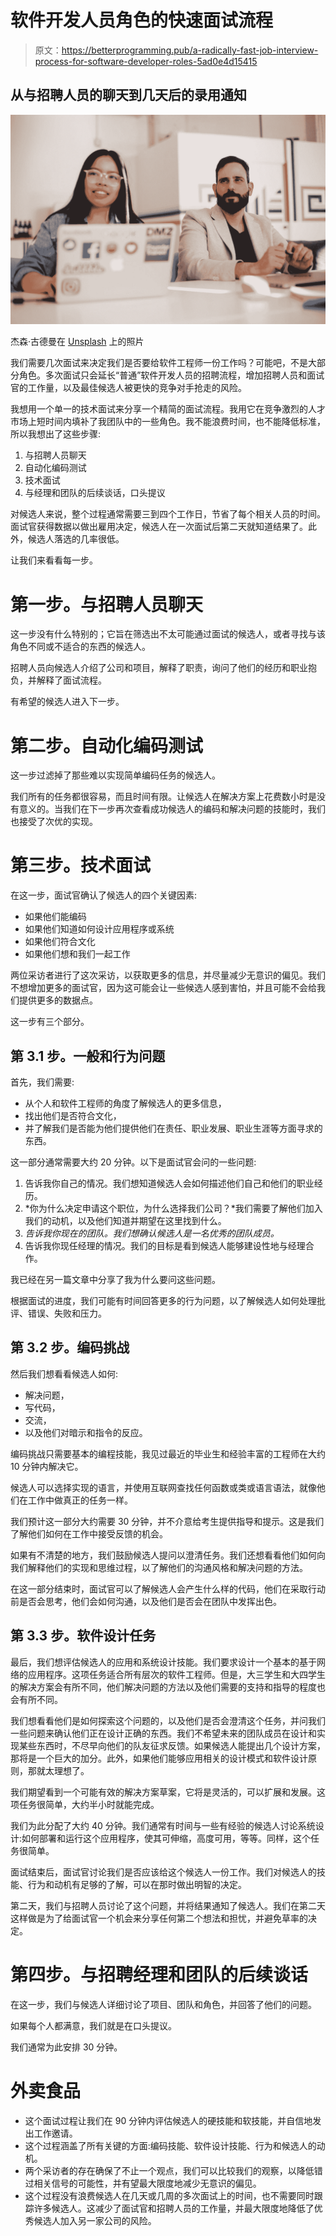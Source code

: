 # 软件开发人员角色的快速面试流程

> 原文：<https://betterprogramming.pub/a-radically-fast-job-interview-process-for-software-developer-roles-5ad0e4d15415>

## 从与招聘人员的聊天到几天后的录用通知

![](img/899f32712d2aa4aaab7b9c88169315ce.png)

杰森·古德曼在 [Unsplash](https://unsplash.com?utm_source=medium&utm_medium=referral) 上的照片

我们需要几次面试来决定我们是否要给软件工程师一份工作吗？可能吧，不是大部分角色。多次面试只会延长“普通”软件开发人员的招聘流程，增加招聘人员和面试官的工作量，以及最佳候选人被更快的竞争对手抢走的风险。

我想用一个单一的技术面试来分享一个精简的面试流程。我用它在竞争激烈的人才市场上短时间内填补了我团队中的一些角色。我不能浪费时间，也不能降低标准，所以我想出了这些步骤:

1.  与招聘人员聊天
2.  自动化编码测试
3.  技术面试
4.  与经理和团队的后续谈话，口头提议

对候选人来说，整个过程通常需要三到四个工作日，节省了每个相关人员的时间。面试官获得数据以做出雇用决定，候选人在一次面试后第二天就知道结果了。此外，候选人落选的几率很低。

让我们来看看每一步。

# 第一步。与招聘人员聊天

这一步没有什么特别的；它旨在筛选出不太可能通过面试的候选人，或者寻找与该角色不同或不适合的东西的候选人。

招聘人员向候选人介绍了公司和项目，解释了职责，询问了他们的经历和职业抱负，并解释了面试流程。

有希望的候选人进入下一步。

# 第二步。自动化编码测试

这一步过滤掉了那些难以实现简单编码任务的候选人。

我们所有的任务都很容易，而且时间有限。让候选人在解决方案上花费数小时是没有意义的。当我们在下一步再次查看成功候选人的编码和解决问题的技能时，我们也接受了次优的实现。

# 第三步。技术面试

在这一步，面试官确认了候选人的四个关键因素:

*   如果他们能编码
*   如果他们知道如何设计应用程序或系统
*   如果他们符合文化
*   如果他们想和我们一起工作

两位采访者进行了这次采访，以获取更多的信息，并尽量减少无意识的偏见。我们不想增加更多的面试官，因为这可能会让一些候选人感到害怕，并且可能不会给我们提供更多的数据点。

这一步有三个部分。

## 第 3.1 步。一般和行为问题

首先，我们需要:

*   从个人和软件工程师的角度了解候选人的更多信息，
*   找出他们是否符合文化，
*   并了解我们是否能为他们提供他们在责任、职业发展、职业生涯等方面寻求的东西。

这一部分通常需要大约 20 分钟。以下是面试官会问的一些问题:

1.  告诉我你自己的情况。我们想知道候选人会如何描述他们自己和他们的职业经历。
2.  *你为什么决定申请这个职位，为什么选择我们公司？*我们需要了解他们加入我们的动机，以及他们知道并期望在这里找到什么。
3.  *告诉我你现在的团队。我们想确认候选人是一名优秀的团队成员。*
4.  告诉我你现任经理的情况。我们的目标是看到候选人能够建设性地与经理合作。

我已经在另一篇文章中分享了我为什么要问这些问题。

根据面试的进度，我们可能有时间回答更多的行为问题，以了解候选人如何处理批评、错误、失败和压力。

## 第 3.2 步。编码挑战

然后我们想看看候选人如何:

*   解决问题，
*   写代码，
*   交流，
*   以及他们对暗示和指令的反应。

编码挑战只需要基本的编程技能，我见过最近的毕业生和经验丰富的工程师在大约 10 分钟内解决它。

候选人可以选择实现的语言，并使用互联网查找任何函数或类或语言语法，就像他们在工作中做真正的任务一样。

我们预计这一部分大约需要 30 分钟，并不介意给考生提供指导和提示。这是我们了解他们如何在工作中接受反馈的机会。

如果有不清楚的地方，我们鼓励候选人提问以澄清任务。我们还想看看他们如何向我们解释他们的实现和思维过程，以了解他们的沟通风格和解决问题的方法。

在这一部分结束时，面试官可以了解候选人会产生什么样的代码，他们在采取行动前是否会思考，他们会如何沟通，以及他们是否会在团队中发挥出色。

## 第 3.3 步。软件设计任务

最后，我们想评估候选人的应用和系统设计技能。我们要求设计一个基本的基于网络的应用程序。这项任务适合所有层次的软件工程师。但是，大三学生和大四学生的解决方案会有所不同，他们解决问题的方法以及他们需要的支持和指导的程度也会有所不同。

我们想看看他们是如何探索这个问题的，以及他们是否会澄清这个任务，并问我们一些问题来确认他们正在设计正确的东西。我们不希望未来的团队成员在设计和实现某些东西时，不尽早向他们的队友征求反馈。如果候选人能提出几个设计方案，那将是一个巨大的加分。此外，如果他们能够应用相关的设计模式和软件设计原则，那就太理想了。

我们期望看到一个可能有效的解决方案草案，它将是灵活的，可以扩展和发展。这项任务很简单，大约半小时就能完成。

我们为此分配了大约 40 分钟。我们通常有时间与一些有经验的候选人讨论系统设计:如何部署和运行这个应用程序，使其可伸缩，高度可用，等等。同样，这个任务很简单。

面试结束后，面试官讨论我们是否应该给这个候选人一份工作。我们对候选人的技能、行为和动机有足够的了解，可以在那时做出明智的决定。

第二天，我们与招聘人员讨论了这个问题，并将结果通知了候选人。我们在第二天这样做是为了给面试官一个机会来分享任何第二个想法和担忧，并避免草率的决定。

# 第四步。与招聘经理和团队的后续谈话

在这一步，我们与候选人详细讨论了项目、团队和角色，并回答了他们的问题。

如果每个人都满意，我们就是在口头提议。

我们通常为此安排 30 分钟。

# 外卖食品

*   这个面试过程让我们在 90 分钟内评估候选人的硬技能和软技能，并自信地发出工作邀请。
*   这个过程涵盖了所有关键的方面:编码技能、软件设计技能、行为和候选人的动机。
*   两个采访者的存在确保了不止一个观点，我们可以比较我们的观察，以降低错过相关信号的可能性，并有望最大限度地减少无意识的偏见。
*   这个过程没有浪费候选人在几天或几周的多次面试上的时间，也不需要同时跟踪许多候选人。这减少了面试官和招聘人员的工作量，并最大限度地降低了优秀候选人加入另一家公司的风险。
